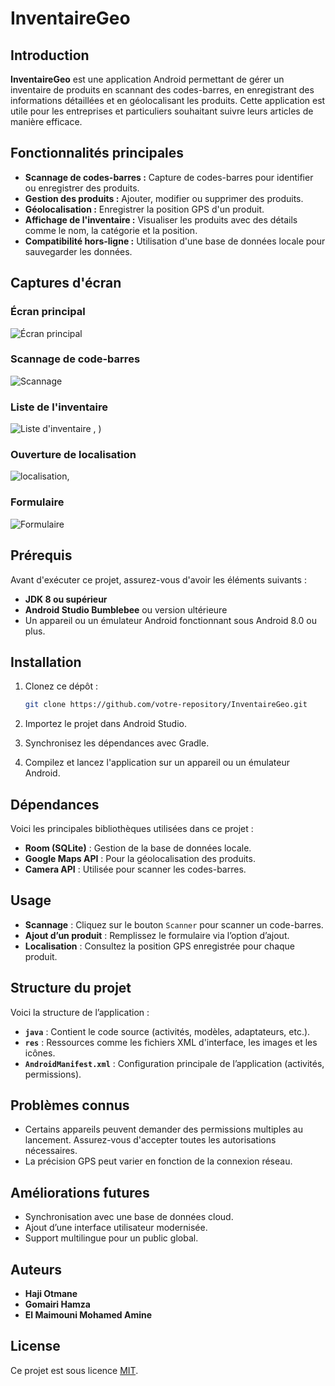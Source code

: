 # InventaireGeo

## Introduction

**InventaireGeo** est une application Android permettant de gérer un inventaire de produits en scannant des codes-barres, en enregistrant des informations détaillées et en géolocalisant les produits. Cette application est utile pour les entreprises et particuliers souhaitant suivre leurs articles de manière efficace.

## Fonctionnalités principales

- **Scannage de codes-barres :** Capture de codes-barres pour identifier ou enregistrer des produits.
- **Gestion des produits :** Ajouter, modifier ou supprimer des produits.
- **Géolocalisation :** Enregistrer la position GPS d'un produit.
- **Affichage de l'inventaire :** Visualiser les produits avec des détails comme le nom, la catégorie et la position.
- **Compatibilité hors-ligne :** Utilisation d'une base de données locale pour sauvegarder les données.

## Captures d'écran

### Écran principal
![Écran principal](https://github.com/user-attachments/assets/cf3d720e-5d69-416f-9cb6-69b87e7d4c1c)


### Scannage de code-barres
![Scannage](https://github.com/user-attachments/assets/8c4066a5-5a38-4ed2-aa39-5e6203df78f7)


### Liste de l'inventaire
![Liste d'inventaire](https://github.com/user-attachments/assets/f0d38be2-981a-4ab5-b1eb-dd03fbf36774) ,
                    [](https://github.com/user-attachments/assets/54b7ae32-4581-45a2-b6ca-89db90a73fb5)
)

### Ouverture de localisation
![localisation](https://github.com/user-attachments/assets/b20edfef-d5ef-45ec-895f-abbac86181d4),
               [](https://github.com/user-attachments/assets/7a555121-7351-442c-a45d-8f88a293a9a6)

### Formulaire
![Formulaire](https://github.com/user-attachments/assets/d9d438d5-6118-4819-869e-80a80baaf713)


              

## Prérequis

Avant d'exécuter ce projet, assurez-vous d'avoir les éléments suivants :

- **JDK 8 ou supérieur**
- **Android Studio Bumblebee** ou version ultérieure
- Un appareil ou un émulateur Android fonctionnant sous Android 8.0 ou plus.

## Installation

1. Clonez ce dépôt :
   ```bash
   git clone https://github.com/votre-repository/InventaireGeo.git
   ```

2. Importez le projet dans Android Studio.

3. Synchronisez les dépendances avec Gradle.

4. Compilez et lancez l'application sur un appareil ou un émulateur Android.

## Dépendances

Voici les principales bibliothèques utilisées dans ce projet :

- **Room (SQLite)** : Gestion de la base de données locale.
- **Google Maps API** : Pour la géolocalisation des produits.
- **Camera API** : Utilisée pour scanner les codes-barres.

## Usage

- **Scannage** : Cliquez sur le bouton `Scanner` pour scanner un code-barres.
- **Ajout d’un produit** : Remplissez le formulaire via l’option d’ajout.
- **Localisation** : Consultez la position GPS enregistrée pour chaque produit.

## Structure du projet

Voici la structure de l’application :

- **`java`** : Contient le code source (activités, modèles, adaptateurs, etc.).
- **`res`** : Ressources comme les fichiers XML d'interface, les images et les icônes.
- **`AndroidManifest.xml`** : Configuration principale de l’application (activités, permissions).

## Problèmes connus

- Certains appareils peuvent demander des permissions multiples au lancement. Assurez-vous d'accepter toutes les autorisations nécessaires.
- La précision GPS peut varier en fonction de la connexion réseau.

## Améliorations futures

- Synchronisation avec une base de données cloud.
- Ajout d’une interface utilisateur modernisée.
- Support multilingue pour un public global.

## Auteurs

- **Haji Otmane** 
- **Gomairi Hamza** 
- **El Maimouni Mohamed Amine** 

## License

Ce projet est sous licence [MIT](LICENSE).
